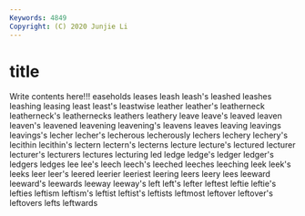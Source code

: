 ```yaml
---
Keywords: 4849
Copyright: (C) 2020 Junjie Li
---
```


# title

Write contents here!!!
easeholds 
leases 
leash 
leash's
leashed 
leashes 
leashing 
leasing 
least 
least's 
leastwise 
leather 
leather's 
leatherneck
leatherneck's 
leathernecks 
leathers 
leathery 
leave 
leave's 
leaved 
leaven 
leaven's 
leavened
leavening 
leavening's 
leavens 
leaves 
leaving 
leavings 
leavings's 
lecher 
lecher's 
lecherous
lecherously 
lechers 
lechery 
lechery's 
lecithin 
lecithin's 
lectern 
lectern's 
lecterns 
lecture
lecture's 
lectured 
lecturer 
lecturer's 
lecturers 
lectures 
lecturing 
led 
ledge 
ledge's
ledger 
ledger's 
ledgers 
ledges 
lee 
lee's 
leech 
leech's 
leeched 
leeches
leeching 
leek 
leek's 
leeks 
leer 
leer's 
leered 
leerier 
leeriest 
leering
leers 
leery 
lees 
leeward 
leeward's 
leewards 
leeway 
leeway's 
left 
left's
lefter 
leftest 
leftie 
leftie's 
lefties 
leftism 
leftism's 
leftist 
leftist's 
leftists
leftmost 
leftover 
leftover's 
leftovers 
lefts 
leftwards 
